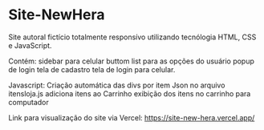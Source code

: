 # Site-NewHera
Site autoral fictício totalmente responsívo utilizando tecnólogia HTML, CSS e JavaScript.

Contém: sidebar para celular
buttom list para as opções do usuário
popup de login
tela de cadastro
tela de login para celular.

Javascript: 
Criação automática das divs por item Json no arquivo itensloja.js
adiciona itens ao Carrinho
exibição dos itens no carrinho para computador

Link para visualização do site via Vercel: https://site-new-hera.vercel.app/
